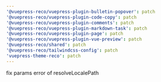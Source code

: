 ```yaml
---
'@vuepress-reco/vuepress-plugin-bulletin-popover': patch
'@vuepress-reco/vuepress-plugin-code-copy': patch
'@vuepress-reco/vuepress-plugin-comments': patch
'@vuepress-reco/vuepress-plugin-markdown-task': patch
'@vuepress-reco/vuepress-plugin-page': patch
'@vuepress-reco/vuepress-plugin-vue-preview': patch
'@vuepress-reco/shared': patch
'@vuepress-reco/tailwindcss-config': patch
'vuepress-theme-reco': patch
---
```


fix params error of resolveLocalePath

